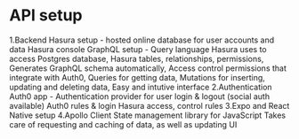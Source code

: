 # API setup
1.Backend
  Hasura setup - hosted online database for user accounts and data
  Hasura console
  GraphQL setup - Query language Hasura uses to access Postgres database, 
                  Hasura tables, relationships, permissions,
                   Generates GraphQL schema automatically, 
                   Access control permissions that integrate with Auth0, 
                   Queries for getting data,
                   Mutations for inserting, updating and deleting data,
                   Easy and intutive interface
2.Authentication
  Auth0 app - Authentication provider for user login & logout (social auth available)
  Auth0 rules & login
  Hasura access, control rules
3.Expo and React Native setup
4.Apollo Client
  State management library for JavaScript
  Takes care of requesting and caching of data, as well as updating UI


